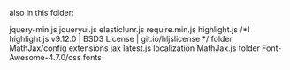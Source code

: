 also in this folder:

jquery-min.js
jqueryui.js
elasticlunr.js
require.min.js
highlight.js /*! highlight.js v9.12.0 | BSD3 License | git.io/hljslicense */
folder MathJax/config  extensions  jax  latest.js  localization  MathJax.js
folder Font-Awesome-4.7.0/css fonts
